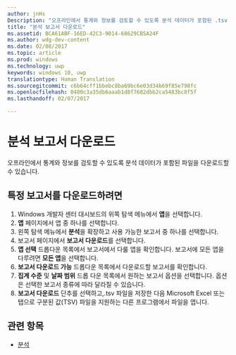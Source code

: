```yaml
---
author: jnHs
Description: "오프라인에서 통계와 정보를 검토할 수 있도록 분석 데이터가 포함된 .tsv 파일을 다운로드할 수 있습니다."
title: "분석 보고서 다운로드"
ms.assetid: BCA61ABF-16ED-42C3-9014-68629CB5A24F
ms.author: wdg-dev-content
ms.date: 02/08/2017
ms.topic: article
ms.prod: windows
ms.technology: uwp
keywords: windows 10, uwp
translationtype: Human Translation
ms.sourcegitcommit: c6b64cff1bbebc8ba69bc6e03d34b69f85e798fc
ms.openlocfilehash: 0480c3a35db6aaab1d8f7682dbb2ca5483bc8f5f
ms.lasthandoff: 02/07/2017

---
```


# <a name="download-analytics-reports"></a>분석 보고서 다운로드


오프라인에서 통계와 정보를 검토할 수 있도록 분석 데이터가 포함된 파일을 다운로드할 수 있습니다.

## <a name="to-download-a-specific-report"></a>특정 보고서를 다운로드하려면

1.  Windows 개발자 센터 대시보드의 위쪽 탐색 메뉴에서 **앱**을 선택합니다. 
2.  **앱** 페이지에서 앱 중 하나를 선택합니다.
3.  왼쪽 탐색 메뉴에서 **분석**을 확장하고 사용 가능한 보고서 중 하나를 선택합니다.
4.  보고서 페이지에서 **보고서 다운로드**를 선택합니다.
5.  **앱 선택** 드롭다운 목록에서 보고서에서 다룰 앱을 확인합니다. 보고서에 모든 앱을 다루려면 **모든 앱**을 선택합니다.
6.  **보고서 다운로드 가능** 드롭다운 목록에서 다운로드할 보고서를 확인합니다.
7.  **집계 수준** 및 **날짜 범위** 드롭 다운 목록에서 원하는 보고서 옵션을 선택합니다. 옵션은 선택한 보고서 종류에 따라 달라질 수 있습니다.
8.  **보고서 다운로드** 단추를 선택하고,.tsv 파일을 저장한 다음 Microsoft Excel 또는 탭으로 구분된 값(TSV) 파일을 지원하는 다른 프로그램에서 파일을 엽니다.

## <a name="related-topics"></a>관련 항목
- [분석](analytics.md)

